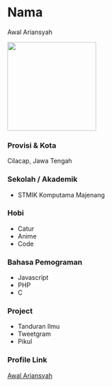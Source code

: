 # Nama
Awal Ariansyah

<img src="https://avatars.githubusercontent.com/u/57579406?v=4" width="200" height="200" align="center"/>

### Provisi & Kota
Cilacap, Jawa Tengah

### Sekolah / Akademik

- STMIK Komputama Majenang

### Hobi

- Catur
- Anime
- Code

### Bahasa Pemograman

- Javascript
- PHP
- C

### Project

- Tanduran Ilmu
- Tweetgram
- Pikul

### Profile Link

[Awal Ariansyah](https://github.com/snowfluke)

